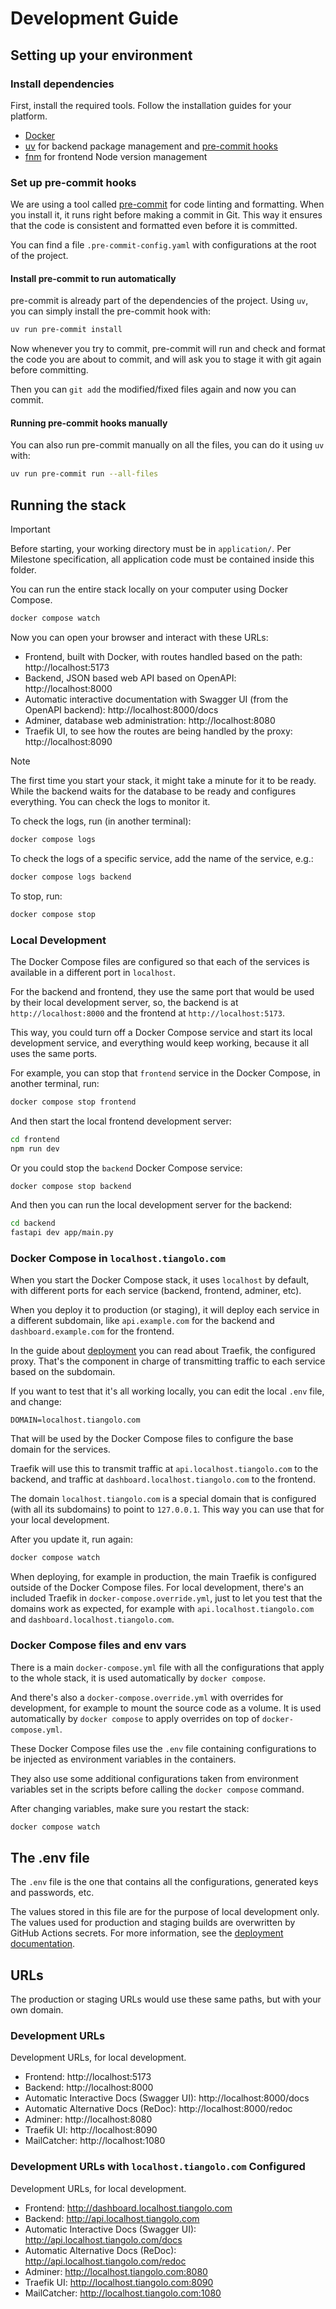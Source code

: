 # Development Guide

## Setting up your environment

### Install dependencies

First, install the required tools. Follow the installation guides for your platform.
* [Docker](https://www.docker.com/)
* [uv](https://docs.astral.sh/uv/) for backend package management and [pre-commit hooks](#set-up-pre-commit-hooks)
* [fnm](https://github.com/Schniz/fnm) for frontend Node version management

### Set up pre-commit hooks

We are using a tool called [pre-commit](https://pre-commit.com/) for code linting and formatting. When you install it, it runs right before making a commit in Git. This way it ensures that the code is consistent and formatted even before it is committed.

You can find a file `.pre-commit-config.yaml` with configurations at the root of the project.

#### Install pre-commit to run automatically

pre-commit is already part of the dependencies of the project. Using `uv`, you can simply install the pre-commit hook with:

```bash
uv run pre-commit install
```

Now whenever you try to commit, pre-commit will run and check and format the code you are about to commit, and will ask you to stage it with git again before committing.

Then you can `git add` the modified/fixed files again and now you can commit.

#### Running pre-commit hooks manually

You can also run pre-commit manually on all the files, you can do it using `uv` with:

```bash
uv run pre-commit run --all-files
```
<!--
```
check for added large files..............................................Passed
check toml...............................................................Passed
check yaml...............................................................Passed
ruff.....................................................................Passed
ruff-format..............................................................Passed
eslint...................................................................Passed
prettier.................................................................Passed
```
-->

## Running the stack

> [!IMPORTANT]
> Before starting, your working directory must be in `application/`. Per Milestone specification, all application code must be contained inside this folder.

You can run the entire stack locally on your computer using Docker Compose.

```bash
docker compose watch
```

Now you can open your browser and interact with these URLs:

* Frontend, built with Docker, with routes handled based on the path: http://localhost:5173
* Backend, JSON based web API based on OpenAPI: http://localhost:8000
* Automatic interactive documentation with Swagger UI (from the OpenAPI backend): http://localhost:8000/docs
* Adminer, database web administration: http://localhost:8080
* Traefik UI, to see how the routes are being handled by the proxy: http://localhost:8090

> [!NOTE]
> The first time you start your stack, it might take a minute for it to be ready. While the backend waits for the database to be ready and configures everything. You can check the logs to monitor it.

To check the logs, run (in another terminal):

```bash
docker compose logs
```

To check the logs of a specific service, add the name of the service, e.g.:

```bash
docker compose logs backend
```

To stop, run:

```bash
docker compose stop
```

### Local Development

The Docker Compose files are configured so that each of the services is available in a different port in `localhost`.

For the backend and frontend, they use the same port that would be used by their local development server, so, the backend is at `http://localhost:8000` and the frontend at `http://localhost:5173`.

This way, you could turn off a Docker Compose service and start its local development service, and everything would keep working, because it all uses the same ports.

For example, you can stop that `frontend` service in the Docker Compose, in another terminal, run:

```bash
docker compose stop frontend
```

And then start the local frontend development server:

```bash
cd frontend
npm run dev
```

Or you could stop the `backend` Docker Compose service:

```bash
docker compose stop backend
```

And then you can run the local development server for the backend:

```bash
cd backend
fastapi dev app/main.py
```

### Docker Compose in `localhost.tiangolo.com`

When you start the Docker Compose stack, it uses `localhost` by default, with different ports for each service (backend, frontend, adminer, etc).

When you deploy it to production (or staging), it will deploy each service in a different subdomain, like `api.example.com` for the backend and `dashboard.example.com` for the frontend.

In the guide about [deployment](deployment.md) you can read about Traefik, the configured proxy. That's the component in charge of transmitting traffic to each service based on the subdomain.

If you want to test that it's all working locally, you can edit the local `.env` file, and change:

```dotenv
DOMAIN=localhost.tiangolo.com
```

That will be used by the Docker Compose files to configure the base domain for the services.

Traefik will use this to transmit traffic at `api.localhost.tiangolo.com` to the backend, and traffic at `dashboard.localhost.tiangolo.com` to the frontend.

The domain `localhost.tiangolo.com` is a special domain that is configured (with all its subdomains) to point to `127.0.0.1`. This way you can use that for your local development.

After you update it, run again:

```bash
docker compose watch
```

When deploying, for example in production, the main Traefik is configured outside of the Docker Compose files. For local development, there's an included Traefik in `docker-compose.override.yml`, just to let you test that the domains work as expected, for example with `api.localhost.tiangolo.com` and `dashboard.localhost.tiangolo.com`.

### Docker Compose files and env vars

There is a main `docker-compose.yml` file with all the configurations that apply to the whole stack, it is used automatically by `docker compose`.

And there's also a `docker-compose.override.yml` with overrides for development, for example to mount the source code as a volume. It is used automatically by `docker compose` to apply overrides on top of `docker-compose.yml`.

These Docker Compose files use the `.env` file containing configurations to be injected as environment variables in the containers.

They also use some additional configurations taken from environment variables set in the scripts before calling the `docker compose` command.

After changing variables, make sure you restart the stack:

```bash
docker compose watch
```

## The .env file

The `.env` file is the one that contains all the configurations, generated keys and passwords, etc.

The values stored in this file are for the purpose of local development only. The values used for production and staging builds are overwritten by GitHub Actions secrets. For more information, see the [deployment documentation](./deployment.md).

## URLs

The production or staging URLs would use these same paths, but with your own domain.

### Development URLs

Development URLs, for local development.
* Frontend: http://localhost:5173
* Backend: http://localhost:8000
* Automatic Interactive Docs (Swagger UI): http://localhost:8000/docs
* Automatic Alternative Docs (ReDoc): http://localhost:8000/redoc
* Adminer: http://localhost:8080
* Traefik UI: http://localhost:8090
* MailCatcher: http://localhost:1080

### Development URLs with `localhost.tiangolo.com` Configured
Development URLs, for local development.
* Frontend: http://dashboard.localhost.tiangolo.com
* Backend: http://api.localhost.tiangolo.com
* Automatic Interactive Docs (Swagger UI): http://api.localhost.tiangolo.com/docs
* Automatic Alternative Docs (ReDoc): http://api.localhost.tiangolo.com/redoc
* Adminer: http://localhost.tiangolo.com:8080
* Traefik UI: http://localhost.tiangolo.com:8090
* MailCatcher: http://localhost.tiangolo.com:1080
